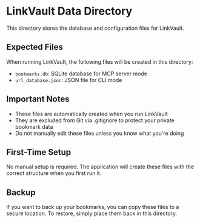 # LinkVault Data Directory

This directory stores the database and configuration files for LinkVault.

## Expected Files

When running LinkVault, the following files will be created in this directory:

- `bookmarks.db`: SQLite database for MCP server mode
- `url_database.json`: JSON file for CLI mode

## Important Notes

- These files are automatically created when you run LinkVault
- They are excluded from Git via .gitignore to protect your private bookmark data
- Do not manually edit these files unless you know what you're doing

## First-Time Setup

No manual setup is required. The application will create these files with the correct structure when you first run it.

## Backup

If you want to back up your bookmarks, you can copy these files to a secure location. To restore, simply place them back in this directory.
